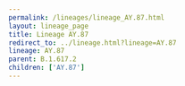 ```yaml
---
permalink: /lineages/lineage_AY.87.html
layout: lineage_page
title: Lineage AY.87
redirect_to: ../lineage.html?lineage=AY.87
lineage: AY.87
parent: B.1.617.2
children: ['AY.87']
---
```

